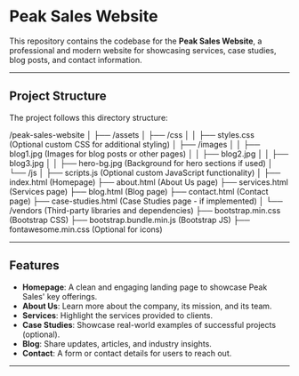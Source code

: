 # Peak Sales Website

This repository contains the codebase for the **Peak Sales Website**, a professional and modern website for showcasing services, case studies, blog posts, and contact information.

---

## Project Structure

The project follows this directory structure:

/peak-sales-website
│
├── /assets
│   ├── /css
│   │   ├── styles.css (Optional custom CSS for additional styling)
│   ├── /images
│   │   ├── blog1.jpg (Images for blog posts or other pages)
│   │   ├── blog2.jpg
│   │   ├── blog3.jpg
│   │   ├── hero-bg.jpg (Background for hero sections if used)
│   └── /js
│       ├── scripts.js (Optional custom JavaScript functionality)
│
├── index.html            (Homepage)
├── about.html            (About Us page)
├── services.html         (Services page)
├── blog.html             (Blog page)
├── contact.html          (Contact page)
├── case-studies.html     (Case Studies page - if implemented)
│
└── /vendors              (Third-party libraries and dependencies)
    ├── bootstrap.min.css (Bootstrap CSS)
    ├── bootstrap.bundle.min.js (Bootstrap JS)
    ├── fontawesome.min.css (Optional for icons)


---

## Features

- **Homepage**: A clean and engaging landing page to showcase Peak Sales' key offerings.
- **About Us**: Learn more about the company, its mission, and its team.
- **Services**: Highlight the services provided to clients.
- **Case Studies**: Showcase real-world examples of successful projects (optional).
- **Blog**: Share updates, articles, and industry insights.
- **Contact**: A form or contact details for users to reach out.

---


